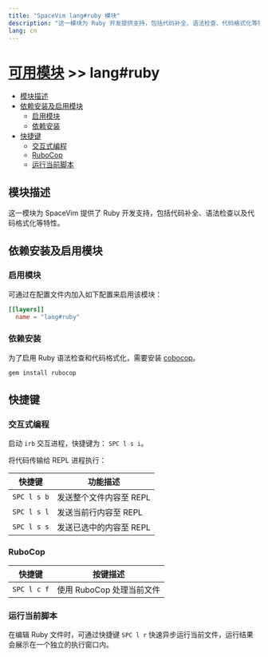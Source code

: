 ```yaml
---
title: "SpaceVim lang#ruby 模块"
description: "这一模块为 Ruby 开发提供支持，包括代码补全、语法检查、代码格式化等特性。"
lang: cn
---
```


# [可用模块](../../) >> lang#ruby

<!-- vim-markdown-toc GFM -->

- [模块描述](#模块描述)
- [依赖安装及启用模块](#依赖安装及启用模块)
  - [启用模块](#启用模块)
  - [依赖安装](#依赖安装)
- [快捷键](#快捷键)
  - [交互式编程](#交互式编程)
  - [RuboCop](#rubocop)
  - [运行当前脚本](#运行当前脚本)

<!-- vim-markdown-toc -->

## 模块描述

这一模块为 SpaceVim 提供了 Ruby 开发支持，包括代码补全、语法检查以及代码格式化等特性。

## 依赖安装及启用模块

### 启用模块

可通过在配置文件内加入如下配置来启用该模块：

```toml
[[layers]]
  name = "lang#ruby"
```

### 依赖安装

为了启用 Ruby 语法检查和代码格式化，需要安装 [cobocop](https://github.com/bbatsov/rubocop)。

```sh
gem install rubocop
```

## 快捷键

### 交互式编程

启动 `irb` 交互进程，快捷键为： `SPC l s i`。

将代码传输给 REPL 进程执行：

| 快捷键      | 功能描述                |
| ----------- | ----------------------- |
| `SPC l s b` | 发送整个文件内容至 REPL |
| `SPC l s l` | 发送当前行内容至 REPL   |
| `SPC l s s` | 发送已选中的内容至 REPL |

### RuboCop

| 快捷键      | 按键描述                  |
| ----------- | ------------------------- |
| `SPC l c f` | 使用 RuboCop 处理当前文件 |

### 运行当前脚本

在编辑 Ruby 文件时，可通过快捷键 `SPC l r` 快速异步运行当前文件，运行结果会展示在一个独立的执行窗口内。
